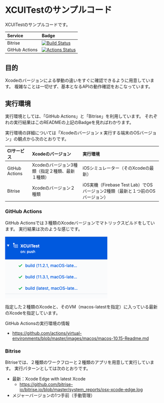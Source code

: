 # XCUITestのサンプルコード
XCUITestのサンプルコードです。

|Service|Badge|
|:------|:-----|
|Bitrise|[![Build Status](https://app.bitrise.io/app/4768174dfb44bcbb/status.svg?token=VUZUlTypplvt1Uau1p1MZQ&branch=master)](https://app.bitrise.io/app/4768174dfb44bcbb)|
|GitHub Actions|[![Actions Status](https://github.com/tarappo/ios_ui_test_sandbox/workflows/XCUITest/badge.svg)](https://github.com/tarappo/ios_ui_test_sandbox/actions)|


## 目的
Xcodeのバージョンによる挙動の違いをすぐに確認できるように用意しています。
複雑なことは一切せず、基本となるAPIの動作確認をおこなっています。


## 実行環境
実行環境としては、「GitHub Actions」と「Bitrise」を利用しています。
それぞれの実行結果はこのREADMEの上記のBadgeを見ればわかります。

実行環境の詳細については「Xcodeのバージョン x 実行する端末のOSバージョン」の観点から次のとおりです。

|CIサービス|Xcodeのバージョン|実行環境|
|:-------|:------|:------|
|GitHub Actions|Xcodeのバージョン3種類（指定２種類、最新１種類）|iOSシミュレーター（そのXcodeの最新）|
|Bitrise|Xcodeのバージョン２種類|iOS実機（Firebase Test Lab）でOSバージョン2種類（最新と１つ前のOSバージョン）|


### GitHub Actions
GitHub Actionsでは３種類のXcodeバージョンでマトリックスビルドをしています。
実行結果は次のような感じです。

![CIの実行例](./doc/image/github_actions.png "実行例")

指定した２種類のXcodeと、そのVM（macos-latestを指定）に入っている最新のXcodeを指定しています。

GitHub Actionsの実行環境の情報

 - https://github.com/actions/virtual-environments/blob/master/images/macos/macos-10.15-Readme.md

### Bitrise
Bitriseでは、２種類のワークフローと２種類のアプリを用意して実行しています。
実行パターンとしては次のとおりです。

 - 最新：Xcode Edge with latest Xcode
   - https://github.com/bitrise-io/bitrise.io/blob/master/system_reports/osx-xcode-edge.log
 - メジャーバージョンの1つ手前（手動管理）
 




